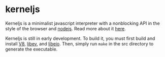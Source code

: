 kerneljs
========

Kerneljs is a minimalist javascript interpreter with a nonblocking
API in the style of the browser and [nodejs](http://nodejs.org/).
Read more about it [here](http://kganser.com/kerneljs.html).

Kerneljs is still in early development. To build it, you must
first build and install [V8](http://code.google.com/apis/v8/build.html),
[libev](http://software.schmorp.de/pkg/libev.html), and
[libeio](http://software.schmorp.de/pkg/libeio.html). Then, simply
run `make` in the src directory to generate the executable.

